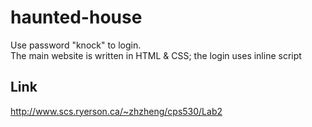 # haunted-house
Use password "knock" to login.<br> 
The main website is written in HTML & CSS; the login uses inline script
## Link 
http://www.scs.ryerson.ca/~zhzheng/cps530/Lab2
